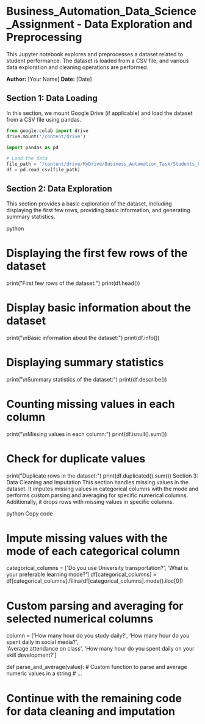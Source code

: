 # Business_Automation_Data_Science_Assignment - Data Exploration and Preprocessing

This Jupyter notebook explores and preprocesses a dataset related to student performance. The dataset is loaded from a CSV file, and various data exploration and cleaning operations are performed.

**Author:** [Your Name]
**Date:** [Date]

## Section 1: Data Loading
In this section, we mount Google Drive (if applicable) and load the dataset from a CSV file using pandas.

```python
from google.colab import drive
drive.mount('/content/drive')

import pandas as pd

# Load the data
file_path = '/content/drive/MyDrive/Business_Automation_Task/Students_Performance_data_set.csv'
df = pd.read_csv(file_path)
```


## Section 2: Data Exploration
This section provides a basic exploration of the dataset, including displaying the first few rows, providing basic information, and generating summary statistics.

python
# Displaying the first few rows of the dataset
print("First few rows of the dataset:")
print(df.head())

# Display basic information about the dataset
print("\nBasic information about the dataset:")
print(df.info())

# Displaying summary statistics
print("\nSummary statistics of the dataset:")
print(df.describe())

# Counting missing values in each column
print("\nMissing values in each column:")
print(df.isnull().sum())

# Check for duplicate values
print("Duplicate rows in the dataset:")
print(df.duplicated().sum())
Section 3: Data Cleaning and Imputation
This section handles missing values in the dataset. It imputes missing values in categorical columns with the mode and performs custom parsing and averaging for specific numerical columns. Additionally, it drops rows with missing values in specific columns.

python
Copy code
# Impute missing values with the mode of each categorical column
categorical_columns = ['Do you use University transportation?', 'What is your preferable learning mode?']
df[categorical_columns] = df[categorical_columns].fillna(df[categorical_columns].mode().iloc[0])

# Custom parsing and averaging for selected numerical columns
column = ['How many hour do you study daily?', 'How many hour do you spent daily in social media?', \
          'Average attendance on class', 'How many hour do you spent daily on your skill development?']

def parse_and_average(value):
    # Custom function to parse and average numeric values in a string
    # ...

# Continue with the remaining code for data cleaning and imputation
